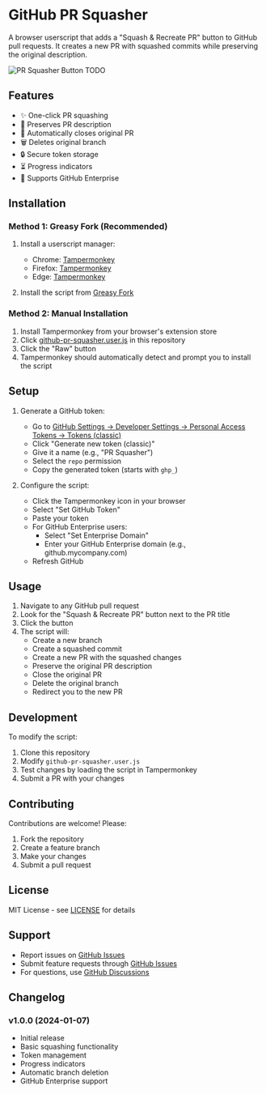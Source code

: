 # GitHub PR Squasher

A browser userscript that adds a "Squash & Recreate PR" button to GitHub pull requests. It creates a new PR with squashed commits while preserving the original description.

![PR Squasher Button](screenshots/button.png)
TODO

## Features

- ✨ One-click PR squashing
- 📝 Preserves PR description
- 🔄 Automatically closes original PR
- 🗑️ Deletes original branch
- 🔒 Secure token storage
- ⏳ Progress indicators
- 🏢 Supports GitHub Enterprise

## Installation

### Method 1: Greasy Fork (Recommended)

1. Install a userscript manager:
   - Chrome: [Tampermonkey](https://chrome.google.com/webstore/detail/tampermonkey/dhdgffkkebhmkfjojejmpbldmpobfkfo)
   - Firefox: [Tampermonkey](https://addons.mozilla.org/en-US/firefox/addon/tampermonkey/)
   - Edge: [Tampermonkey](https://microsoftedge.microsoft.com/addons/detail/tampermonkey/iikmkjmpaadaobahmlepeloendndfphd)

2. Install the script from [Greasy Fork](https://greasyfork.org/en/scripts/523100-github-pr-squasher)

### Method 2: Manual Installation

1. Install Tampermonkey from your browser's extension store
2. Click [github-pr-squasher.user.js](github-pr-squasher.user.js) in this repository
3. Click the "Raw" button
4. Tampermonkey should automatically detect and prompt you to install the script

## Setup

1. Generate a GitHub token:
   - Go to [GitHub Settings → Developer Settings → Personal Access Tokens → Tokens (classic)](https://github.com/settings/tokens)
   - Click "Generate new token (classic)"
   - Give it a name (e.g., "PR Squasher")
   - Select the `repo` permission
   - Copy the generated token (starts with `ghp_`)

2. Configure the script:
   - Click the Tampermonkey icon in your browser
   - Select "Set GitHub Token"
   - Paste your token
   - For GitHub Enterprise users:
      - Select "Set Enterprise Domain"
      - Enter your GitHub Enterprise domain (e.g., github.mycompany.com)
   - Refresh GitHub

## Usage

1. Navigate to any GitHub pull request
2. Look for the "Squash & Recreate PR" button next to the PR title
3. Click the button
4. The script will:
   - Create a new branch
   - Create a squashed commit
   - Create a new PR with the squashed changes
   - Preserve the original PR description
   - Close the original PR
   - Delete the original branch
   - Redirect you to the new PR

## Development

To modify the script:

1. Clone this repository
2. Modify `github-pr-squasher.user.js`
3. Test changes by loading the script in Tampermonkey
4. Submit a PR with your changes

## Contributing

Contributions are welcome! Please:

1. Fork the repository
2. Create a feature branch
3. Make your changes
4. Submit a pull request

## License

MIT License - see [LICENSE](LICENSE) for details

## Support

- Report issues on [GitHub Issues](../../issues)
- Submit feature requests through [GitHub Issues](../../issues)
- For questions, use [GitHub Discussions](../../discussions)

## Changelog

### v1.0.0 (2024-01-07)
- Initial release
- Basic squashing functionality
- Token management
- Progress indicators
- Automatic branch deletion
- GitHub Enterprise support
